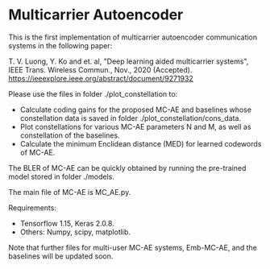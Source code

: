 # Multicarrier Autoencoder
This is the first implementation of multicarrier autoencoder communication systems in the following paper:

T. V. Luong, Y. Ko and et. al, "Deep learning aided multicarrier systems", IEEE Trans. Wireless Commun., Nov., 2020 (Accepted). https://ieeexplore.ieee.org/abstract/document/9271932

Please use the files in folder ./plot_constellation to:
- Calculate coding gains for the proposed MC-AE and baselines whose constellation data is saved in folder ./plot_constellation/cons_data.
- Plot constellations for various MC-AE parameters N and M, as well as constellation of the baselines.
- Calculate the minimum Enclidean distance (MED) for learned codewords of MC-AE.

The BLER of MC-AE can be quickly obtained by running the pre-trained model stored in folder ./models. 

The main file of MC-AE is MC_AE.py. 

Requirements: 
- Tensorflow 1.15, Keras 2.0.8.
- Others: Numpy, scipy, matplotlib.

Note that further files for multi-user MC-AE systems, Emb-MC-AE, and the baselines will be updated soon. 
